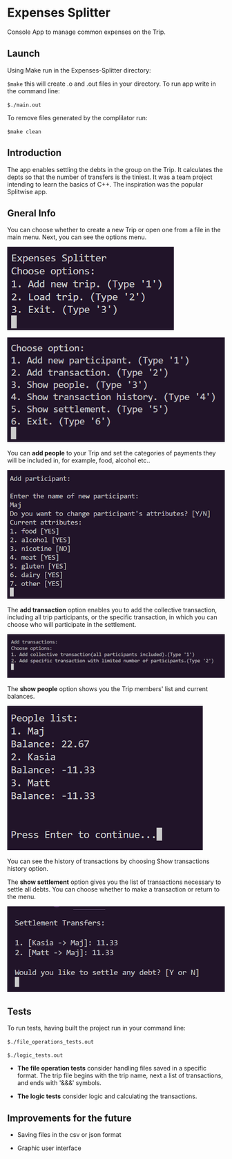 # Expenses Splitter
Console App to manage common expenses on the Trip.


## Launch
Using Make
run in the Expenses-Splitter directory:

`$make`
this will create .o and .out files in your directory. To run app write in the command line:

`$./main.out`

To remove files generated by the complilator run:

`$make clean`

## Introduction

The app enables settling the debts in the group on the Trip. It calculates the depts so that the number of transfers is the tiniest. It was a team project intending to learn the basics of C++. The inspiration was the popular Splitwise app.

## Gneral Info
You can choose whether to create a new Trip or open one from a file in the main menu. Next, you can see the options menu.

![](img/main_menu.png)

![](img/second.png)

You can __add people__ to your Trip and set the categories of payments they will be included in, for example, food, alcohol etc..

![](img/categories_set.png)

The __add transaction__ option enables you to add the collective transaction, including all trip participants, or the specific transaction, in which you can choose who will participate in the settlement.

![](img/add_trans.png)

The __show people__ option shows you the Trip members' list and current balances.

![](img/balances.png)


You can see the history of transactions by choosing Show transactions history option.

The __show settlement__ option gives you the list of transactions necessary to settle all debts. You can choose whether to make a transaction or return to the menu.

![](img/settlement.png)

## Tests
To run tests, having built the project run in your command line:

`$./file_operations_tests.out`

`$./logic_tests.out`

* __The file operation tests__ consider handling files saved in a specific format. The trip file begins with the trip name, next a list of transactions, and ends with '&&&' symbols.

* __The logic tests__ consider logic and calculating the transactions.

## Improvements for the future

* Saving files in the csv or json format

* Graphic user interface




